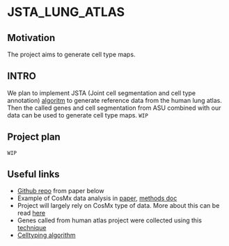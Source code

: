 # JSTA_LUNG_ATLAS
## Motivation 
The project aims to generate cell type maps.
## INTRO
We plan to implement JSTA (Joint cell segmentation and cell type annotation) [algoritm](https://www.embopress.org/doi/full/10.15252/msb.202010108) to generate reference data from the human lung atlas. Then the called genes and cell segmentation from ASU combined with our data can be used to generate cell type maps. ```WIP```
## Project plan 
```WIP```

## Useful links 
- [Github repo](https://github.com/ibd-bcn/CosMx-SMI) from paper below 
- Example of CosMx data analysis in [paper](https://www.biorxiv.org/content/10.1101/2022.11.28.518139v1.full.pdf), [methods doc](./Data/media-3.docx)
- Project will largely rely on CosMx type of data. More about this can be read [here](https://www.biorxiv.org/content/10.1101/2021.11.03.467020v3) 
- Genes called from human atlas project were collected using this [technique](https://www.biorxiv.org/content/10.1101/2022.08.16.504115v1) 
- [Celltyping algorithm](https://www.biorxiv.org/content/10.1101/2022.10.19.512902v1)
